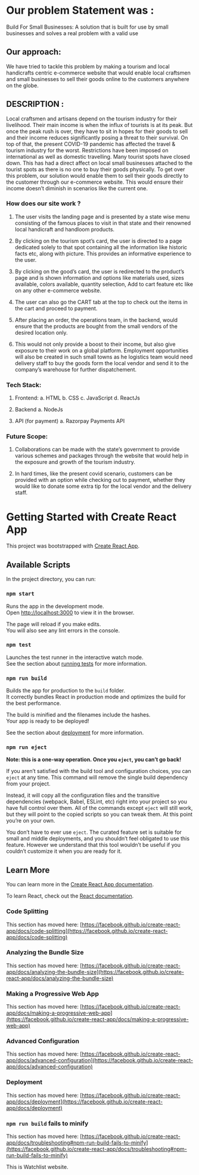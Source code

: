 # Our problem Statement was :

Build For Small Businesses: A solution that is built for use by small businesses and solves a real problem with a valid use

## Our approach:

We have tried to tackle this problem by making a tourism and local handicrafts centric e-commerce website that would enable local craftsmen and small businesses to sell their goods online to the customers anywhere on the globe.

## DESCRIPTION :

Local craftsmen and artisans depend on the tourism industry for their livelihood. Their main income is when the influx of tourists is at its peak. But once the peak rush is over, they have to sit in hopes for their goods to sell and their income reduces significantly posing a threat to their survival.
On top of that, the present COVID-19 pandemic has affected the travel & tourism industry for the worst. Restrictions have been imposed on international as well as domestic travelling. Many tourist spots have closed down.
This has had a direct affect on local small businesses attached to the tourist spots as there is no one to buy their goods physically.
To get over this problem, our solution would enable them to sell their goods directly to the customer through our e-commerce website. This would ensure their income doesn’t diminish in scenarios like the current one.

### How does our site work ?

1. The user visits the landing page and is presented by a state wise menu consisting of the famous places to visit in that state and their renowned local handicraft and handloom products.

2. By clicking on the tourism spot’s card, the user is directed to a page dedicated solely to that spot containing all the information like historic facts etc, along with picture. This provides an informative experience to the user.

3. By clicking on the good’s card, the user is redirected to the product’s page and is shown information and options like materials used, sizes available, colors available, quantity selection, Add to cart feature etc like on any other e-commerce website.

4. The user can also go the CART tab at the top to check out the items in the cart and proceed to payment.

5. After placing an order, the operations team, in the backend, would ensure that the products are bought from the small vendors of the desired location only.

6. This would not only provide a boost to their income, but also give exposure to their work on a global platform. Employment opportunities will also be created in such small towns as he logistics team would need delivery staff to buy the goods form the local vendor and send it to the company’s warehouse for further dispatchement.

### Tech Stack:

1. Frontend:
   a. HTML
   b. CSS
   c. JavaScript
   d. ReactJs

2. Backend
   a. NodeJs

3. API (for payment)
   a. Razorpay Payments API

### Future Scope:

1. Collaborations can be made with the state’s government to provide various schemes and packages through the website that would help in the exposure and growth of the tourism industry.

2. In hard times, like the present covid scenario, customers can be provided with an option while checking out to payment, whether they would like to donate some extra tip for the local vendor and the delivery staff.

# Getting Started with Create React App

This project was bootstrapped with [Create React App](https://github.com/facebook/create-react-app).

## Available Scripts

In the project directory, you can run:

### `npm start`

Runs the app in the development mode.\
Open [http://localhost:3000](http://localhost:3000) to view it in the browser.

The page will reload if you make edits.\
You will also see any lint errors in the console.

### `npm test`

Launches the test runner in the interactive watch mode.\
See the section about [running tests](https://facebook.github.io/create-react-app/docs/running-tests) for more information.

### `npm run build`

Builds the app for production to the `build` folder.\
It correctly bundles React in production mode and optimizes the build for the best performance.

The build is minified and the filenames include the hashes.\
Your app is ready to be deployed!

See the section about [deployment](https://facebook.github.io/create-react-app/docs/deployment) for more information.

### `npm run eject`

**Note: this is a one-way operation. Once you `eject`, you can’t go back!**

If you aren’t satisfied with the build tool and configuration choices, you can `eject` at any time. This command will remove the single build dependency from your project.

Instead, it will copy all the configuration files and the transitive dependencies (webpack, Babel, ESLint, etc) right into your project so you have full control over them. All of the commands except `eject` will still work, but they will point to the copied scripts so you can tweak them. At this point you’re on your own.

You don’t have to ever use `eject`. The curated feature set is suitable for small and middle deployments, and you shouldn’t feel obligated to use this feature. However we understand that this tool wouldn’t be useful if you couldn’t customize it when you are ready for it.

## Learn More

You can learn more in the [Create React App documentation](https://facebook.github.io/create-react-app/docs/getting-started).

To learn React, check out the [React documentation](https://reactjs.org/).

### Code Splitting

This section has moved here: [https://facebook.github.io/create-react-app/docs/code-splitting](https://facebook.github.io/create-react-app/docs/code-splitting)

### Analyzing the Bundle Size

This section has moved here: [https://facebook.github.io/create-react-app/docs/analyzing-the-bundle-size](https://facebook.github.io/create-react-app/docs/analyzing-the-bundle-size)

### Making a Progressive Web App

This section has moved here: [https://facebook.github.io/create-react-app/docs/making-a-progressive-web-app](https://facebook.github.io/create-react-app/docs/making-a-progressive-web-app)

### Advanced Configuration

This section has moved here: [https://facebook.github.io/create-react-app/docs/advanced-configuration](https://facebook.github.io/create-react-app/docs/advanced-configuration)

### Deployment

This section has moved here: [https://facebook.github.io/create-react-app/docs/deployment](https://facebook.github.io/create-react-app/docs/deployment)

### `npm run build` fails to minify

This section has moved here: [https://facebook.github.io/create-react-app/docs/troubleshooting#npm-run-build-fails-to-minify](https://facebook.github.io/create-react-app/docs/troubleshooting#npm-run-build-fails-to-minify)

This is Watchlist website.
